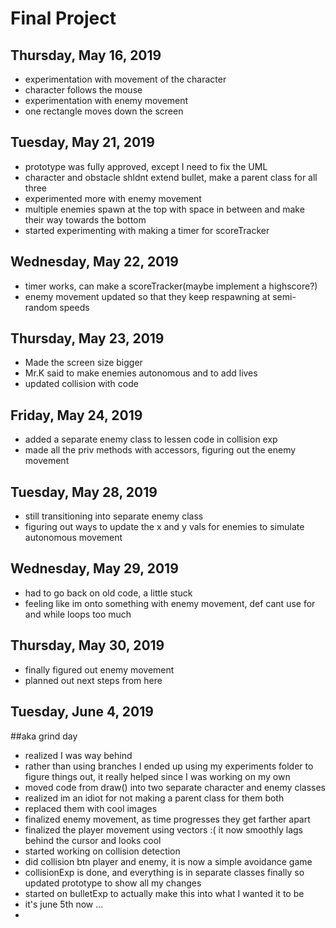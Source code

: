 # Final Project

## Thursday, May 16, 2019

- experimentation with movement of the character
- character follows the mouse
- experimentation with enemy movement 
- one rectangle moves down the screen

## Tuesday, May 21, 2019

- prototype was fully approved, except I need to fix the UML
- character and obstacle shldnt extend bullet, make a parent class for all three
- experimented more with enemy movement
- multiple enemies spawn at the top with space in between and make their way towards the bottom
- started experimenting with making a timer for scoreTracker

## Wednesday, May 22, 2019

- timer works, can make a scoreTracker(maybe implement a highscore?)
- enemy movement updated so that they keep respawning at semi-random speeds

## Thursday, May 23, 2019

- Made the screen size bigger
- Mr.K said to make enemies autonomous and to add lives
- updated collision with code

## Friday, May 24, 2019

- added a separate enemy class to lessen code in collision exp
- made all the priv methods with accessors, figuring out the enemy movement

## Tuesday, May 28, 2019

- still transitioning into separate enemy class
- figuring out ways to update the x and y vals for enemies to simulate autonomous movement

## Wednesday, May 29, 2019

- had to go back on old code, a little stuck
- feeling like im onto something with enemy movement, def cant use for and while loops too much

## Thursday, May 30, 2019

- finally figured out enemy movement
- planned out next steps from here

## Tuesday, June 4, 2019
##aka grind day

- realized I was way behind
- rather than using branches I ended up using my experiments folder to figure things out, it really helped since I was working on my own
- moved code from draw() into two separate character and enemy classes
- realized im an idiot for not making a parent class for them both
- replaced them with cool images 
- finalized enemy movement, as time progresses they get farther apart
- finalized the player movement using vectors :( it now smoothly lags behind the cursor and looks cool
- started working on collision detection
- did collision btn player and enemy, it is now a simple avoidance game
- collisionExp is done, and everything is in separate classes finally so updated prototype to show all my changes
- started on bulletExp to actually make this into what I wanted it to be
- it's june 5th now ...
- 



